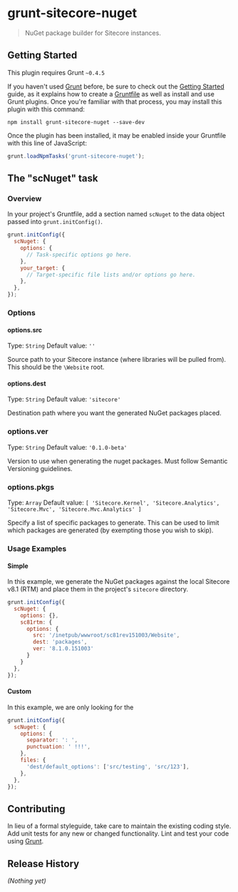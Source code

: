 # grunt-sitecore-nuget

> NuGet package builder for Sitecore instances.

## Getting Started
This plugin requires Grunt `~0.4.5`

If you haven't used [Grunt](http://gruntjs.com/) before, be sure to check out the [Getting Started](http://gruntjs.com/getting-started) guide, as it explains how to create a [Gruntfile](http://gruntjs.com/sample-gruntfile) as well as install and use Grunt plugins. Once you're familiar with that process, you may install this plugin with this command:

```shell
npm install grunt-sitecore-nuget --save-dev
```

Once the plugin has been installed, it may be enabled inside your Gruntfile with this line of JavaScript:

```js
grunt.loadNpmTasks('grunt-sitecore-nuget');
```

## The "scNuget" task

### Overview
In your project's Gruntfile, add a section named `scNuget` to the data object passed into `grunt.initConfig()`.

```js
grunt.initConfig({
  scNuget: {
    options: {
      // Task-specific options go here.
    },
    your_target: {
      // Target-specific file lists and/or options go here.
    },
  },
});
```

### Options

#### options.src
Type: `String`
Default value: `''`

Source path to your Sitecore instance (where libraries will be pulled from). This should be the `\Website` root.

#### options.dest
Type: `String`
Default value: `'sitecore'`

Destination path where you want the generated NuGet packages placed.

### options.ver
Type: `String`
Default value: `'0.1.0-beta'`

Version to use when generating the nuget packages. Must follow Semantic Versioning guidelines.

### options.pkgs
Type: `Array`
Default value: `[ 'Sitecore.Kernel', 'Sitecore.Analytics', 'Sitecore.Mvc', 'Sitecore.Mvc.Analytics' ]`

Specify a list of specific packages to generate. This can be used to limit which packages are generated (by exempting those you wish to skip).

### Usage Examples

#### Simple
In this example, we generate the NuGet packages against the local Sitecore v8.1 (RTM) and place them in the project's `sitecore` directory.

```js
grunt.initConfig({
  scNuget: {
    options: {},
    sc81rtm: {
      options: {
        src: '/inetpub/wwwroot/sc81rev151003/Website',
        dest: 'packages',
        ver: '8.1.0.151003'
      }
    }
  },
});
```

#### Custom
In this example, we are only looking for the

```js
grunt.initConfig({
  scNuget: {
    options: {
      separator: ': ',
      punctuation: ' !!!',
    },
    files: {
      'dest/default_options': ['src/testing', 'src/123'],
    },
  },
});
```

## Contributing
In lieu of a formal styleguide, take care to maintain the existing coding style. Add unit tests for any new or changed functionality. Lint and test your code using [Grunt](http://gruntjs.com/).

## Release History
_(Nothing yet)_
